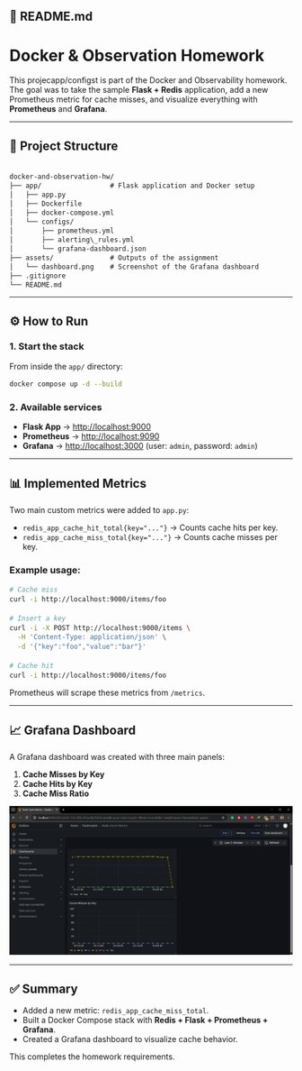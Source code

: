 ## 📄 README.md

# Docker & Observation Homework

This projecapp/configst is part of the Docker and Observability homework.  
The goal was to take the sample **Flask + Redis** application, add a new Prometheus metric for cache misses, and visualize everything with **Prometheus** and **Grafana**.

---

## 📂 Project Structure

```

docker-and-observation-hw/
├── app/                 # Flask application and Docker setup
│   ├── app.py
│   ├── Dockerfile
│   ├── docker-compose.yml
│   └── configs/
│       ├── prometheus.yml
│       ├── alerting\_rules.yml
│       └── grafana-dashboard.json
├── assets/              # Outputs of the assignment
│   └── dashboard.png    # Screenshot of the Grafana dashboard
├── .gitignore
└── README.md

````

---

## ⚙️ How to Run

### 1. Start the stack
From inside the `app/` directory:

```bash
docker compose up -d --build
````

### 2. Available services

* **Flask App** → [http://localhost:9000](http://localhost:9000)
* **Prometheus** → [http://localhost:9090](http://localhost:9090)
* **Grafana** → [http://localhost:3000](http://localhost:3000) (user: `admin`, password: `admin`)

---

## 📊 Implemented Metrics

Two main custom metrics were added to `app.py`:

* `redis_app_cache_hit_total{key="..."}` → Counts cache hits per key.
* `redis_app_cache_miss_total{key="..."}` → Counts cache misses per key.

### Example usage:

```bash
# Cache miss
curl -i http://localhost:9000/items/foo

# Insert a key
curl -i -X POST http://localhost:9000/items \
  -H 'Content-Type: application/json' \
  -d '{"key":"foo","value":"bar"}'

# Cache hit
curl -i http://localhost:9000/items/foo
```

Prometheus will scrape these metrics from `/metrics`.

---

## 📈 Grafana Dashboard

A Grafana dashboard was created with three main panels:

1. **Cache Misses by Key**
2. **Cache Hits by Key**
3. **Cache Miss Ratio**

![Grafana Dashboard](assets/dashboard.png)

---

## ✅ Summary

* Added a new metric: `redis_app_cache_miss_total`.
* Built a Docker Compose stack with **Redis + Flask + Prometheus + Grafana**.
* Created a Grafana dashboard to visualize cache behavior.

This completes the homework requirements.
